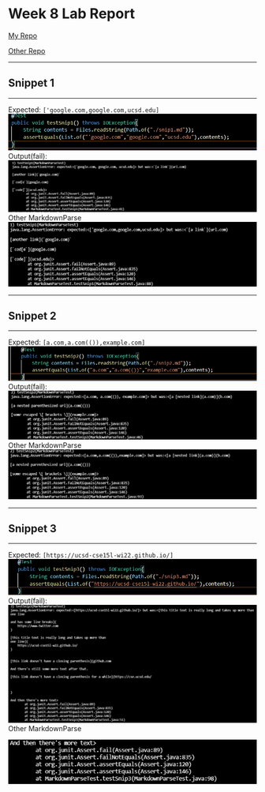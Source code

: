 # Week 8 Lab Report

[My Repo](https://github.com/tylermeyers/markdown-parse/blob/main/MarkdownParse.java)

[Other Repo](https://github.com/ShashankVenkatramani/markdown-parse/)

---
## Snippet 1
---
Expected:
`['google.com,google.com,ucsd.edu]`
![image](snip1.png)
Output(fail):
![image](snip1.0.png)
Other MarkdownParse
![image](otherSnip1.png)

---
## Snippet 2
---
Expected:
`[a.com,a.com(()),example.com]`
![image](snip2.png)
Output(fail):
![image](snip2.0.png)
Other MarkdownParse
![image](otherSnip2.png)

---
## Snippet 3
---
Expected:
`[https://ucsd-cse15l-wi22.github.io/]`
![image](snip33.png)
Output(fail):
![image](snip3.0.png)
Other MarkdownParse

![image](otherSnip3.png)


